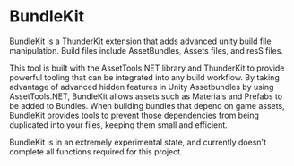 # BundleKit

BundleKit is a ThunderKit extension that adds advanced unity build file manipulation.  Build files include AssetBundles, Assets files, and resS files.

This tool is built with the AssetTools.NET library and ThunderKit to provide powerful tooling that can be integrated into any build workflow.
By taking advantage of advanced hidden features in Unity Assetbundles by using AssetTools.NET, BundleKit allows assets such as Materials and Prefabs to be added to Bundles.
When building bundles that depend on game assets, BundleKit provides tools to prevent those dependencies from being duplicated into your files, keeping them small and efficient.

BundleKit is in an extremely experimental state, and currently doesn't complete all functions required for this project.
